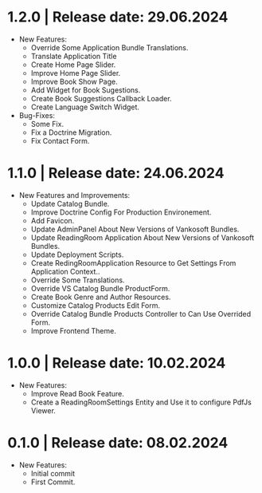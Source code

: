 1.2.0	|	Release date: **29.06.2024**
============================================
* New Features:
  - Override Some Application Bundle Translations.
  - Translate Application Title
  - Create Home Page Slider.
  - Improve Home Page Slider.
  - Improve Book Show Page.
  - Add Widget for Book Sugestions.
  - Create Book Suggestions Callback Loader.
  - Create Language Switch Widget.
* Bug-Fixes:
  - Some Fix.
  - Fix a Doctrine Migration.
  - Fix Contact Form.


1.1.0	|	Release date: **24.06.2024**
============================================
* New Features and Improvements:
  - Update Catalog Bundle.
  - Improve Doctrine Config For Production Environement.
  - Add Favicon.
  - Update AdminPanel About New Versions of Vankosoft Bundles.
  - Update ReadingRoom Application About New Versions of Vankosoft Bundles.
  - Update Deployment Scripts.
  - Create RedingRoomApplication Resource to Get Settings From Application Context..
  - Override Some Translations.
  - Override VS Catalog Bundle ProductForm.
  - Create Book Genre and Author Resources.
  - Customize Catalog Products Edit Form.
  - Override Catalog Bundle Products Controller to Can Use Overrided Form.
  - Improve Frontend Theme.


1.0.0	|	Release date: **10.02.2024**
============================================
* New Features:
  - Improve Read Book Feature.
  - Create a ReadingRoomSettings Entity and Use it to configure PdfJs Viewer.


0.1.0	|	Release date: **08.02.2024**
============================================
* New Features:
  - Initial commit
  - First Commit.


